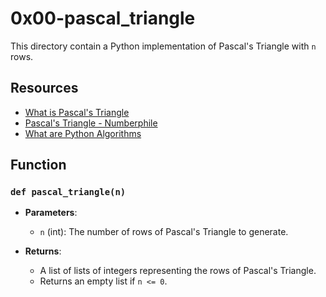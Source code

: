 # 0x00-pascal_triangle
This directory contain a Python implementation of Pascal's Triangle with `n` rows.

## Resources
- [What is Pascal's Triangle](https://www.cuemath.com/algebra/pascals-triangle/)
- [Pascal's Triangle - Numberphile](https://www.youtube.com/watch?v=0iMtlus-afo&ab_channel=Numberphile)
- [What are Python Algorithms](https://builtin.com/data-science/python-algorithms)

## Function
### `def pascal_triangle(n)`
- **Parameters**:
  - `n` (int): The number of rows of Pascal's Triangle to generate.
  
- **Returns**:
    - A list of lists of integers representing the rows of Pascal's Triangle.
    - Returns an empty list if `n <= 0`.
